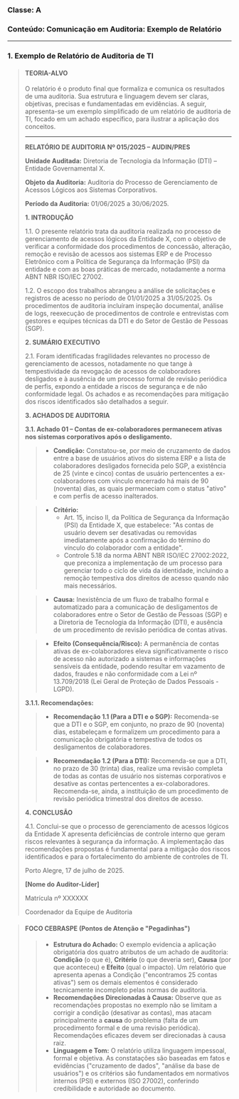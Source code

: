 ### **Classe:** A
### **Conteúdo:** Comunicação em Auditoria: Exemplo de Relatório

---

### **1. Exemplo de Relatório de Auditoria de TI**

> #### **TEORIA-ALVO**
> O relatório é o produto final que formaliza e comunica os resultados de uma auditoria. Sua estrutura e linguagem devem ser claras, objetivas, precisas e fundamentadas em evidências. A seguir, apresenta-se um exemplo simplificado de um relatório de auditoria de TI, focado em um achado específico, para ilustrar a aplicação dos conceitos.
> 
> ---
> 
> **RELATÓRIO DE AUDITORIA Nº 015/2025 – AUDIN/PRES**
> 
> **Unidade Auditada:** Diretoria de Tecnologia da Informação (DTI) – Entidade Governamental X.
> 
> **Objeto da Auditoria:** Auditoria do Processo de Gerenciamento de Acessos Lógicos aos Sistemas Corporativos.
> 
> **Período da Auditoria:** 01/06/2025 a 30/06/2025.
> 
> **1. INTRODUÇÃO**
> 
> 1.1. O presente relatório trata da auditoria realizada no processo de gerenciamento de acessos lógicos da Entidade X, com o objetivo de verificar a conformidade dos procedimentos de concessão, alteração, remoção e revisão de acessos aos sistemas ERP e de Processo Eletrônico com a Política de Segurança da Informação (PSI) da entidade e com as boas práticas de mercado, notadamente a norma ABNT NBR ISO/IEC 27002.
> 
> 1.2. O escopo dos trabalhos abrangeu a análise de solicitações e registros de acesso no período de 01/01/2025 a 31/05/2025. Os procedimentos de auditoria incluíram inspeção documental, análise de logs, reexecução de procedimentos de controle e entrevistas com gestores e equipes técnicas da DTI e do Setor de Gestão de Pessoas (SGP).
> 
> **2. SUMÁRIO EXECUTIVO**
> 
> 2.1. Foram identificadas fragilidades relevantes no processo de gerenciamento de acessos, notadamente no que tange à tempestividade da revogação de acessos de colaboradores desligados e à ausência de um processo formal de revisão periódica de perfis, expondo a entidade a riscos de segurança e de não conformidade legal. Os achados e as recomendações para mitigação dos riscos identificados são detalhados a seguir.
> 
> **3. ACHADOS DE AUDITORIA**
> 
> **3.1. Achado 01 – Contas de ex-colaboradores permanecem ativas nos sistemas corporativos após o desligamento.**
> 
> > * **Condição:** Constatou-se, por meio de cruzamento de dados entre a base de usuários ativos do sistema ERP e a lista de colaboradores desligados fornecida pelo SGP, a existência de 25 (vinte e cinco) contas de usuário pertencentes a ex-colaboradores com vínculo encerrado há mais de 90 (noventa) dias, as quais permaneciam com o status "ativo" e com perfis de acesso inalterados.
> 
> > * **Critério:**
> >     * Art. 15, inciso II, da Política de Segurança da Informação (PSI) da Entidade X, que estabelece: "As contas de usuário devem ser desativadas ou removidas imediatamente após a confirmação do término do vínculo do colaborador com a entidade".
> >     * Controle 5.18 da norma ABNT NBR ISO/IEC 27002:2022, que preconiza a implementação de um processo para gerenciar todo o ciclo de vida da identidade, incluindo a remoção tempestiva dos direitos de acesso quando não mais necessários.
> 
> > * **Causa:** Inexistência de um fluxo de trabalho formal e automatizado para a comunicação de desligamentos de colaboradores entre o Setor de Gestão de Pessoas (SGP) e a Diretoria de Tecnologia da Informação (DTI), e ausência de um procedimento de revisão periódica de contas ativas.
> 
> > * **Efeito (Consequência/Risco):** A permanência de contas ativas de ex-colaboradores eleva significativamente o risco de acesso não autorizado a sistemas e informações sensíveis da entidade, podendo resultar em vazamento de dados, fraudes e não conformidade com a Lei nº 13.709/2018 (Lei Geral de Proteção de Dados Pessoais - LGPD).
> 
> **3.1.1. Recomendações:**
> 
> > * **Recomendação 1.1 (Para a DTI e o SGP):** Recomenda-se que a DTI e o SGP, em conjunto, no prazo de 90 (noventa) dias, estabeleçam e formalizem um procedimento para a comunicação obrigatória e tempestiva de todos os desligamentos de colaboradores.
> 
> > * **Recomendação 1.2 (Para a DTI):** Recomenda-se que a DTI, no prazo de 30 (trinta) dias, realize uma revisão completa de todas as contas de usuário nos sistemas corporativos e desative as contas pertencentes a ex-colaboradores. Recomenda-se, ainda, a instituição de um procedimento de revisão periódica trimestral dos direitos de acesso.
> 
> **4. CONCLUSÃO**
> 
> 4.1. Conclui-se que o processo de gerenciamento de acessos lógicos da Entidade X apresenta deficiências de controle interno que geram riscos relevantes à segurança da informação. A implementação das recomendações propostas é fundamental para a mitigação dos riscos identificados e para o fortalecimento do ambiente de controles de TI.
> 
> Porto Alegre, 17 de julho de 2025.
> 
> 
> 
> **[Nome do Auditor-Líder]**
> 
> Matrícula nº XXXXXX
> 
> Coordenador da Equipe de Auditoria

> #### **FOCO CEBRASPE (Pontos de Atenção e "Pegadinhas")**
> > * **Estrutura do Achado:** O exemplo evidencia a aplicação obrigatória dos quatro atributos de um achado de auditoria: **Condição** (o que é), **Critério** (o que deveria ser), **Causa** (por que aconteceu) e **Efeito** (qual o impacto). Um relatório que apresenta apenas a Condição ("encontramos 25 contas ativas") sem os demais elementos é considerado tecnicamente incompleto pelas normas de auditoria.
> > * **Recomendações Direcionadas à Causa:** Observe que as recomendações propostas no exemplo não se limitam a corrigir a condição (desativar as contas), mas atacam principalmente a **causa** do problema (falta de um procedimento formal e de uma revisão periódica). Recomendações eficazes devem ser direcionadas à causa raiz.
> > * **Linguagem e Tom:** O relatório utiliza linguagem impessoal, formal e objetiva. As constatações são baseadas em fatos e evidências ("cruzamento de dados", "análise da base de usuários") e os critérios são fundamentados em normativos internos (PSI) e externos (ISO 27002), conferindo credibilidade e autoridade ao documento.

